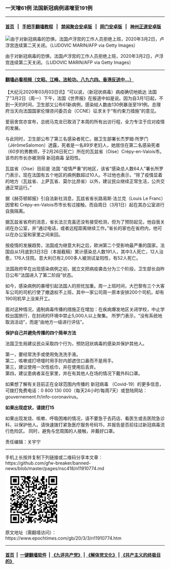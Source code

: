 ### 一天增61例 法国新冠病例递增至191例
------------------------

#### [首页](https://github.com/gfw-breaker/banned-news/blob/master/README.md) &nbsp;&nbsp;|&nbsp;&nbsp; [手把手翻墙教程](https://github.com/gfw-breaker/guides/wiki) &nbsp;&nbsp;|&nbsp;&nbsp; [禁闻聚合安卓版](https://github.com/gfw-breaker/bn-android) &nbsp;&nbsp;|&nbsp;&nbsp; [网门安卓版](https://github.com/oGate2/oGate) &nbsp;&nbsp;|&nbsp;&nbsp; [神州正道安卓版](https://github.com/SzzdOgate/update) 



<div><img alt="由于对新冠病毒的恐惧，法国卢浮宫的工作人员拒绝上班，2020年3月2日，卢浮宫连续第二天关闭。（LUDOVIC MARIN/AFP via Getty Images）" class="aligncenter wp-post-image" src="https://i.epochtimes.com/assets/uploads/2020/03/GettyImages-1204647183-600x400.jpg"/>
<div class="red16 caption">
 <p>
  由于对新冠病毒的恐惧，法国卢浮宫的工作人员拒绝上班，2020年3月2日，卢浮宫连续第二天关闭。（LUDOVIC MARIN/AFP via Getty Images）
 </p>
</div>
</div><hr/>

#### [翻墙必看视频（文昭、江峰、法轮功、八九六四、香港反送中...）](https://github.com/gfw-breaker/banned-news/blob/master/pages/link3.md)

<div><p>
 【大纪元2020年03月03日讯】“可以说，（新冠状病毒）病疫确切地抵达
 <ok href="https://www.epochtimes.com/gb/tag/%E6%B3%95%E5%9B%BD.html">
  法国
 </ok>
 了”3月2日（周一）下午，法国《世界报》在报道中如是说。因为自3月1日起，不到一天的时间，卫生部又公布61新病例，感染縂人数由130例暴涨至191例。总理府当天向法国国家伦理咨问委员会（CCNE）征求关于“有约束力措施”的意见。
</p>
<p>
 爱丽舍宫亦宣布，总统马克龙已取消了本周的所有出访行程，全力专注于应对疫情的发展。
</p>
<p>
 与此同时，卫生部公布了第三名感染者死亡。据卫生部署长杰罗姆·所罗门（JérômeSalomon）透露，死者是一名89岁老妇人，她居住在第二名感染死者（60岁的男教师，于2月26日死亡）所在的瓦兹省（Oise）Crépy-en-Valois市。该市的市长亦被测得
 <ok href="https://www.epochtimes.com/gb/tag/%E6%96%B0%E5%86%A0%E7%97%85%E6%AF%92.html">
  新冠病毒
 </ok>
 呈阳性。
</p>
<p>
 瓦兹省（Oise）目前是
 <ok href="https://www.epochtimes.com/gb/tag/%E6%B3%95%E5%9B%BD.html">
  法国
 </ok>
 “疫情严重”的地区，该省“感染总人数64人”署长所罗门表示，现在法国有五个地区的病例数超过10人。不过他也表示，“除了疫情显着的地方（瓦兹省、上萨瓦省、莫尔比昂省）以外，建议民众继续正常生活，公共交通正常运行。”
</p>
<p>
 据《赫芬顿邮报》引自法新社消息，瓦兹省省长路易斯·法兰克（Louis Le Franc）因曾和 Crépy-en-Valois市市长有过接触，而自周日（3月1日）起在其办公室进行自我隔离。
</p>
<p>
 据瓦兹省省府的消息，省长法兰克虽还没有接受检测，但为了预防起见，他自我关闭在办公室，并“通过电话，或者远程距离继续工作。”省长的家也在省府内，他可以在办公室和家里之间来回。
</p>
<p>
 按疫情的发展趋势，法国成为继意大利之后，欧洲第二个受影响最严重的国家。法国自从1月底到3日3日（本报截稿）累计感染总人数191人，其中3人死亡，12人治愈，176人住院。意大利已有2,000多人被测试呈阳性，有52人死亡。
</p>
<p>
 法国政府早在出现感染病例之初，就立文把病疫袭击分为三个阶段，卫生部长自昨日公布“法国进入了第二阶段”状态。
</p>
<p>
 如今，感染病例的暴增引起法国人的担忧加重。周一上班时间，大巴黎有三个大客车公司的司机行使了撤退权不上班，其中一家公司周一原本安排200个司机，却有190司机早上没来开工。
</p>
<p>
 面对这种情况，遏制病毒传播的措施正在增加：在疾病爆发地区关闭学校，中止学校出国旅行，在封闭的环境中禁止5,000人以上聚集。 所罗门表示，“没有系统地取消活动”，而是“由地方一级进行评估”。
</p>
<p>
 <strong>
  保护自己并避免传播的四个简单方法
 </strong>
</p>
<p>
 法国卫生局建议民众采取四个行为，预防冠状病毒的感染并保护其他人。
</p>
<p>
 第一，要经常洗手或使用免洗洗手液。
 <br/>
 第二，咳嗽或打喷嚏时用手肘内部遮住口鼻而不是用手。
 <br/>
 第三，建议使用一次性纸巾，并在使用后丢弃。
 <br/>
 第四，建议患病者呆在家里，并在有其他人在场的情况下戴外科口罩。
</p>
<p>
 如果想了解有关目前正在全球范围内传播的
 <ok href="https://www.epochtimes.com/gb/tag/%E6%96%B0%E5%86%A0%E7%97%85%E6%AF%92.html">
  新冠病毒
 </ok>
 （Covid-19）的更多信息，可拨打免费电话：0 800 130 000（每天24小时/每周7天）或登陆网站：gouvernement.fr/info-coronavirus。
</p>
<p>
 <strong>
  如果出现症状，请拨打15
 </strong>
</p>
<p>
 如果出现发烧、咳嗽、呼吸困难的情况，请不要急于去药店、看医生或去医院急诊科，以保护他人。请快速拨打紧急医疗服务号码15，并报告是否前往过新冠病毒流行危险区。 同时，避免与您周围的人接触，并戴好口罩。
</p>
<p>
 责任编辑：关宇宁
</p>
</div>
<hr/>
手机上长按并复制下列链接或二维码分享本文章：<br/>
https://github.com/gfw-breaker/banned-news/blob/master/pages/nsc418/n11910774.md <br/>
<a href='https://github.com/gfw-breaker/banned-news/blob/master/pages/nsc418/n11910774.md'><img src='https://github.com/gfw-breaker/banned-news/blob/master/pages/nsc418/n11910774.md.png'/></a> <br/>
原文地址（需翻墙访问）：https://www.epochtimes.com/gb/20/3/3/n11910774.htm


------------------------
#### [首页](https://github.com/gfw-breaker/banned-news/blob/master/README.md) &nbsp;|&nbsp; [一键翻墙软件](https://github.com/gfw-breaker/nogfw/blob/master/README.md) &nbsp;| [《九评共产党》](https://github.com/gfw-breaker/9ping.md/blob/master/README.md#九评之一评共产党是什么) | [《解体党文化》](https://github.com/gfw-breaker/jtdwh.md/blob/master/README.md) | [《共产主义的终极目的》](https://github.com/gfw-breaker/gczydzjmd.md/blob/master/README.md)


<img src='http://gfw-breaker.win/banned-news/pages/nsc418/n11910774.md' width='0px' height='0px'/>